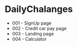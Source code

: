 # DailyChalanges
 * 001 - SignUp page
 * 002 - Credit car pay page
 * 003 - Landing page
 * 004 - Calculator